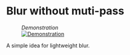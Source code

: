 # Blur without muti-pass

<figure>
  <figcaption>
    <i>Demonstration</i>
  </figcaption>
  <a href="https://www.youtube.com/watch?v=AIjeKUK0WB0">
    <img src="http://img.youtube.com/vi/AIjeKUK0WB0/0.jpg" alt="Demonstration">
  </a>
</figure>

A simple idea for lightweight blur.

